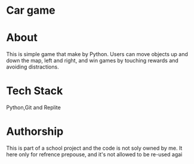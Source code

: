 # Car game
# About
This is simple game that make by Python. Users can move objects up and down the map, left and right, and win games by touching rewards and avoiding distractions.
# Tech Stack
Python,Git and Replite
# Authorship
This is part of a school project and the code is not soly owned by me. It here only for refrence prepouse, and it's not allowed to be re-used agai
